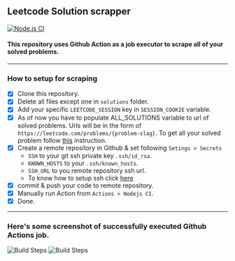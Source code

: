 ## Leetcode Solution scrapper


[![Node.js CI](https://github.com/As786sarex/leetcode-solution-scrapper/actions/workflows/node.js.yml/badge.svg)](https://github.com/As786sarex/leetcode-solution-scrapper/actions/workflows/node.js.yml)

#### This repository uses Github Action as a job executor to scrape all of your solved problems.
---
### How to setup for scraping 
- [x] Clone this repository.
- [x] Delete all files except one in `solutions` folder.
- [x] Add your specific `LEETCODE_SESSION` key in `SESSION_COOKIE` variable.
- [x] As of now you have to populate ALL_SOLUTIONS variable to url of solved problems. Urls will be in the form of `https://leetcode.com/problems/{problem-slag}`. To get all your solved problem follow [this](https://github.com/As786sarex/leetcode-solution-scrapper/master/ALL_PROBLEMS.md) instruction.
- [x] Create a remote repository in Github & set following `Setings > Secrets`
    - `SSH` to your git ssh private key `.ssh/id_rsa`.
    - `KNOWN_HOSTS` to your `.ssh/known_hosts`.
    - `SSH_URL` to you remote repository ssh url.
    - To know how to setup ssh click [here](https://docs.github.com/en/github/authenticating-to-github/connecting-to-github-with-ssh)
- [x] commit & push your code to remote repository.
- [x] Manually run Action from `Actions > Nodejs CI`.
- [x] Done.

---

### Here's some screenshot of successfully executed Github Actions job.

![Build Steps](https://raw.githubusercontent.com/As786sarex/leetcode-solution-scrapper/master/images/build-steps.png?token=AIZ5N66E3SP2EOVQB6WIWMDBBWWV6)
![Build Steps](https://raw.githubusercontent.com/As786sarex/leetcode-solution-scrapper/master/images/time_elapsed.png?token=AIZ5N65XL22MTIZRF75ZQITBBWZKC)
